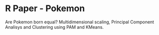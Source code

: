 # R Paper - Pokemon
Are Pokemon born equal? Multidimensional scaling, Principal Component Analisys and Clustering using PAM and KMeans. 

